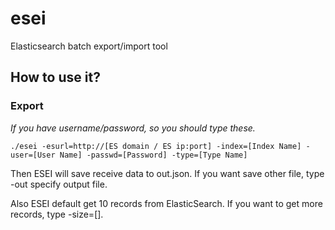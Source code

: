# esei
Elasticsearch batch export/import tool

## How to use it?

### Export

*If you have username/password, so you should type these.*

```
./esei -esurl=http://[ES domain / ES ip:port] -index=[Index Name] -user=[User Name] -passwd=[Password] -type=[Type Name] 
```

Then ESEI will save receive data to out.json. If you want save other file, type -out specify output file.

Also ESEI default get 10 records from ElasticSearch. If you want to get more records, type -size=[]. 